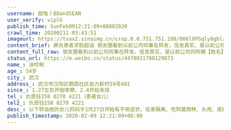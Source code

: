 ```yaml
---
username: 甜兔丨BOandSEAN
user_verify: vipl6
publish_time: SunFeb0912:21:09+08002020
crawl_time: 20200211-03:43:51
imageurl: https://tvax2.sinaimg.cn/crop.0.0.751.751.180/006l8PGqly8gblz1nn94zj30kv0kvjrt.jpg?KID=imgbed,tva&Expires=1581373857&ssig=kerxqBa%2Bsm,http://n.sinaimg.cn/photo/5213b46e/20181127/timeline_card_small_super_default.png,https://wx3.sinaimg.cn/orj360/006l8PGqgy1gbq17g2brij30u00mg0x4.jpg,https://wx4.sinaimg.cn/orj360/006l8PGqgy1gbq17fjl0rj30u0140gsr.jpg
content_brief: 肺炎患者求助超话 朋友圈看到以前公司同事在转发，信息真实，是以前公司的阿姨【姓名】涂伶俐【年龄】54岁【所在城市】武汉【所在小区、社区】武汉市汉阳区鹦鹉社区自力新村59号401【患病时间】1.27左右开始咳嗽，2.4开始发烧【联系方式】仇思钰158 0270 4221（患者女儿）【其他紧急联系人 ...全文
content_full_raw: 朋友圈看到以前公司同事在转发，信息真实，是以前公司的阿姨【姓名】涂伶俐【年龄】54岁【所在城市】武汉【所在小区、社区】武汉市汉阳区鹦鹉社区自力新村59号401【患病时间】1.27左右开始咳嗽，2.4开始发烧【联系方式】仇思钰158 0270 4221（患者女儿）【其他紧急联系人】仇思钰158 0270 4221【病情描述】以下转自她的女儿：妈妈于1月27日开始有干咳症状，在家隔离、吃阿莫西林、头孢、感康等药品，于2月4日左右伴有低烧，最高温度37.5℃。2月7日社区卫生服务站查血显示淋巴细胞偏低、后到武汉市汉阳医院拍CT，CT显示双肺感染性病变、成磨玻璃影，同时伴有头晕、头疼、恶心、干咳的症状。2月8日体温为38.5度，已在社区中心报备，要我们在家等待核酸检测才能确诊才有医院收治。目前由于居住的是老旧小区，家里只有两个房间，居家隔离存在重大隐患，希望可以帮忙安排隔离就诊。我爸爸有高血压、睡觉需要带呼吸机（治疗打鼾需要），妈妈也是糖尿病，一直身体都比较差，没有地方收治，作为居家自救也不是办法啊，希望有好心人士帮忙安排一下吧。
status_url: https://m.weibo.cn/status/4470031700129873
name_: 涂伶俐
age_: 54岁
city_: 武汉
address_: 武汉市汉阳区鹦鹉社区自力新村59号401
since_: 1.27左右开始咳嗽，2.4开始发烧
tel_: 仇思钰158 0270 4221（患者女儿）
tel2_: 仇思钰158 0270 4221
desc_: 以下转自她的女儿妈妈于1月27日开始有干咳症状，在家隔离、吃阿莫西林、头孢、感康等药品，于2月4日左右伴有低烧，最高温度37.5℃。2月7日社区卫生服务站查血显示淋巴细胞偏低、后到武汉市汉阳医院拍CT，CT显示双肺感染性病变、成磨玻璃影，同时伴有头晕、头疼、恶心、干咳的症状。2月8日体温为38.5度，已在社区中心报备，要我们在家等待核酸检测才能确诊才有医院收治。目前由于居住的是老旧小区，家里只有两个房间，居家隔离存在重大隐患，希望可以帮忙安排隔离就诊。我爸爸有高血压、睡觉需要带呼吸机（治疗打鼾需要），妈妈也是糖尿病，一直身体都比较差，没有地方收治，作为居家自救也不是办法啊，希望有好心人士帮忙安排一下吧。
publish_timestamp: 2020-02-09 12:21:09+08:00
---
```


